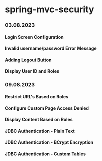 # spring-mvc-security

### 03.08.2023
#### Login Screen Configuration
#### Invalid username/password Error Message
#### Adding Logout Button
#### Display User ID and Roles

### 09.08.2023
#### Restrict URL's Based on Roles
#### Configure Custom Page Access Denied
#### Display Content Based on Roles
#### JDBC Authentication - Plain Text
#### JDBC Authentication - BCrypt Encryption
#### JDBC Authentication - Custom Tables
